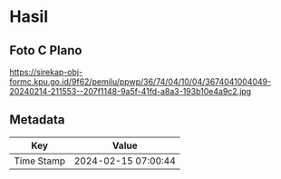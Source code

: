 # Hasil

## Foto C Plano

https://sirekap-obj-formc.kpu.go.id/9f62/pemilu/ppwp/36/74/04/10/04/3674041004049-20240214-211553--207f1148-9a5f-41fd-a8a3-193b10e4a9c2.jpg


## Metadata

| Key        | Value               |
| ---------- | ------------------- |
| Time Stamp | 2024-02-15 07:00:44 |



